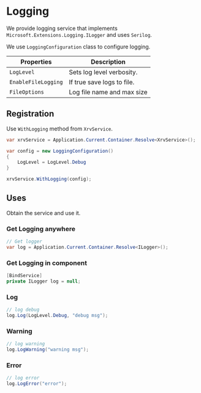 # Logging

We provide logging service that implements `Microsoft.Extensions.Logging.ILogger` and uses `Serilog`.

We use `LoggingConfiguration` class to configure logging.

| Properties          | Description                |
| ------------------- | -------------------------- |
| `LogLevel`          | Sets log level verbosity.  |
| `EnableFileLogging` | If true save logs to file. |
| `FileOptions`       | Log file name and max size |

## Registration

Use `WithLogging` method from `XrvService`.

```csharp
var xrvService = Application.Current.Container.Resolve<XrvService>();

var config = new LoggingConfiguration()
{
    LogLevel = LogLevel.Debug
}

xrvService.WithLogging(config);

```

## Uses

Obtain the service and use it.

### Get Logging anywhere

```csharp
// Get logger
var log = Application.Current.Container.Resolve<ILogger>();
```

### Get Logging in component

```csharp
[BindService]
private ILogger log = null;
```

### Log

```csharp
// log debug
log.Log(LogLevel.Debug, "debug msg");
```

### Warning

```csharp
// log warning
log.LogWarning("warning msg");
```

### Error

```csharp
// log error
log.LogError("error");
```
